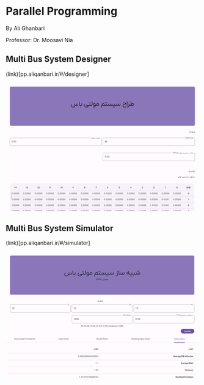 # Parallel Programming

By Ali Ghanbari 

Professor: Dr. Moosavi Nia


## Multi Bus System Designer

(link)[pp.aliqanbari.ir/#/designer]

![designer](screenshots/designer.png)

## Multi Bus System Simulator

(link)[pp.aliqanbari.ir/#/simulator]

![simulator](screenshots/simulator.png)